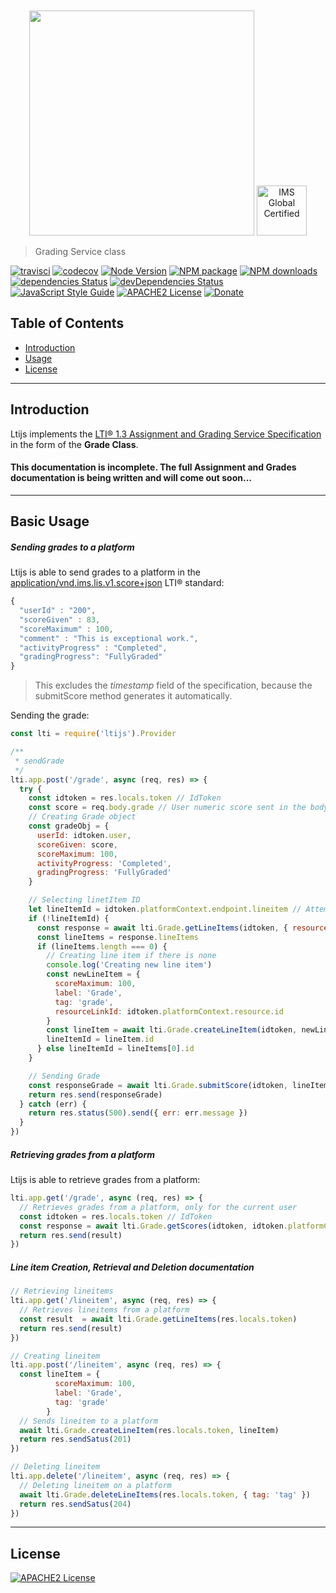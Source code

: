 

<div align="center">
	<br>
	<br>
	<a href="https://cvmcosta.github.io/ltijs"><img width="360" src="logo-300.svg"></img></a>
  <a href="https://site.imsglobal.org/certifications/coursekey/ltijs"​ target='_blank'><img width="80" src="https://www.imsglobal.org/sites/default/files/IMSconformancelogoREG.png" alt="IMS Global Certified" border="0"></img></a>
</div>


> Grading Service class


[![travisci](https://travis-ci.org/Cvmcosta/ltijs.svg?branch=master)](https://travis-ci.org/Cvmcosta/ltijs)
[![codecov](https://codecov.io/gh/Cvmcosta/ltijs/branch/master/graph/badge.svg)](https://codecov.io/gh/Cvmcosta/ltijs)
[![Node Version](https://img.shields.io/node/v/ltijs.svg)](https://www.npmjs.com/package/ltijs)
[![NPM package](https://img.shields.io/npm/v/ltijs.svg)](https://www.npmjs.com/package/ltijs)
[![NPM downloads](https://img.shields.io/npm/dm/ltijs)](https://www.npmjs.com/package/ltijs)
[![dependencies Status](https://david-dm.org/cvmcosta/ltijs/status.svg)](https://david-dm.org/cvmcosta/ltijs)
[![devDependencies Status](https://david-dm.org/cvmcosta/ltijs/dev-status.svg)](https://david-dm.org/cvmcosta/ltijs?type=dev)
[![JavaScript Style Guide](https://img.shields.io/badge/code_style-standard-brightgreen.svg)](https://standardjs.com)
[![APACHE2 License](https://img.shields.io/github/license/cvmcosta/ltijs)](#LICENSE)
[![Donate](https://img.shields.io/badge/Donate-Buy%20me%20a%20coffe-blue)](https://www.buymeacoffee.com/UL5fBsi)

## Table of Contents

- [Introduction](#introduction)
- [Usage](#usage)
- [License](#license)

---


## Introduction


Ltijs implements the [LTI® 1.3 Assignment and Grading Service Specification](https://www.imsglobal.org/spec/lti-ags/v2p0/) in the form of the **Grade Class**.

#### **This documentation is incomplete. The full Assignment and Grades documentation is being written and will come out soon...**

___


## Basic Usage


##### Sending grades to a platform

Ltijs is able to send grades to a platform in the [application/vnd.ims.lis.v1.score+json](https://www.imsglobal.org/spec/lti-ags/v2p0/#score-publish-service) LTI® standard:

```javascript
{ 
  "userId" : "200",
  "scoreGiven" : 83,
  "scoreMaximum" : 100,
  "comment" : "This is exceptional work.",
  "activityProgress" : "Completed",
  "gradingProgress": "FullyGraded"
}
```

> This excludes the *timestamp* field of the specification, because the submitScore method generates it automatically.


Sending the grade: 

```javascript
const lti = require('ltijs').Provider

/**
 * sendGrade
 */
lti.app.post('/grade', async (req, res) => {
  try {
    const idtoken = res.locals.token // IdToken
    const score = req.body.grade // User numeric score sent in the body
    // Creating Grade object
    const gradeObj = {
      userId: idtoken.user,
      scoreGiven: score,
      scoreMaximum: 100,
      activityProgress: 'Completed',
      gradingProgress: 'FullyGraded'
    }

    // Selecting linetItem ID
    let lineItemId = idtoken.platformContext.endpoint.lineitem // Attempting to retrieve it from idtoken
    if (!lineItemId) {
      const response = await lti.Grade.getLineItems(idtoken, { resourceLinkId: true })
      const lineItems = response.lineItems
      if (lineItems.length === 0) {
        // Creating line item if there is none
        console.log('Creating new line item')
        const newLineItem = {
          scoreMaximum: 100,
          label: 'Grade',
          tag: 'grade',
          resourceLinkId: idtoken.platformContext.resource.id
        }
        const lineItem = await lti.Grade.createLineItem(idtoken, newLineItem)
        lineItemId = lineItem.id
      } else lineItemId = lineItems[0].id
    }

    // Sending Grade
    const responseGrade = await lti.Grade.submitScore(idtoken, lineItemId, gradeObj)
    return res.send(responseGrade)
  } catch (err) {
    return res.status(500).send({ err: err.message })
  }
})
```



##### Retrieving grades from a platform

Ltijs is able to retrieve grades from a platform:

```javascript
lti.app.get('/grade', async (req, res) => {
  // Retrieves grades from a platform, only for the current user
  const idtoken = res.locals.token // IdToken
  const response = await lti.Grade.getScores(idtoken, idtoken.platformContext.endpoint.lineitem, { userId: idtoken.user })
  return res.send(result)
})
```

##### Line item Creation, Retrieval and Deletion documentation


```javascript
// Retrieving lineitems
lti.app.get('/lineitem', async (req, res) => {
  // Retrieves lineitems from a platform
  const result  = await lti.Grade.getLineItems(res.locals.token)
  return res.send(result)
})

// Creating lineitem
lti.app.post('/lineitem', async (req, res) => {
  const lineItem = {
          scoreMaximum: 100,
          label: 'Grade',
          tag: 'grade'
        }
  // Sends lineitem to a platform
  await lti.Grade.createLineItem(res.locals.token, lineItem)
  return res.sendSatus(201)
})

// Deleting lineitem
lti.app.delete('/lineitem', async (req, res) => {
  // Deleting lineitem on a platform
  await lti.Grade.deleteLineItems(res.locals.token, { tag: 'tag' })
  return res.sendSatus(204)
})

```

---

## License

[![APACHE2 License](https://img.shields.io/github/license/cvmcosta/ltijs)](LICENSE)
